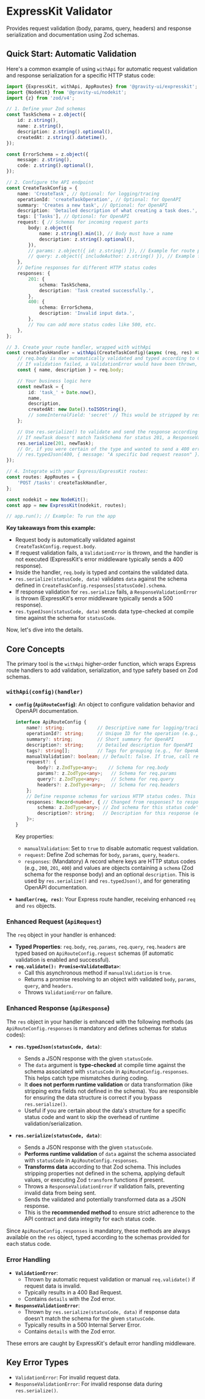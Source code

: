 # ExpressKit Validator

Provides request validation (body, params, query, headers) and response serialization and documentation using Zod schemas.

## Quick Start: Automatic Validation

Here's a common example of using `withApi` for automatic request validation and response serialization for a specific HTTP status code:

```typescript
import {ExpressKit, withApi, AppRoutes} from '@gravity-ui/expresskit'; // Assuming AppRoutes is exported
import {NodeKit} from '@gravity-ui/nodekit';
import {z} from 'zod/v4';

// 1. Define your Zod schemas
const TaskSchema = z.object({
    id: z.string(),
    name: z.string(),
    description: z.string().optional(),
    createdAt: z.string().datetime(),
});

const ErrorSchema = z.object({
    message: z.string(),
    code: z.string().optional(),
});

// 2. Configure the API endpoint
const CreateTaskConfig = {
    name: 'CreateTask', // Optional: for logging/tracing
    operationId: 'createTaskOperation', // Optional: for OpenAPI
    summary: 'Creates a new task', // Optional: for OpenAPI
    description: 'Detailed description of what creating a task does.', // Optional: for OpenAPI
    tags: ['Tasks'], // Optional: for OpenAPI
    request: { // Schemas for incoming request parts
        body: z.object({
            name: z.string().min(1), // Body must have a name
            description: z.string().optional(),
        }),
        // params: z.object({ id: z.string() }), // Example for route params
        // query: z.object({ includeAuthor: z.string() }), // Example for query params
    },
    // Define responses for different HTTP status codes
    responses: {
        201: {
            schema: TaskSchema,
            description: 'Task created successfully.',
        },
        400: {
            schema: ErrorSchema,
            description: 'Invalid input data.',
        },
        // You can add more status codes like 500, etc.
    },
};

// 3. Create your route handler, wrapped with withApi
const createTaskHandler = withApi(CreateTaskConfig)(async (req, res) => {
    // req.body is now automatically validated and typed according to CreateTaskConfig.request.body
    // If validation failed, a ValidationError would have been thrown, and this handler wouldn't run.
    const { name, description } = req.body;

    // Your business logic here
    const newTask = {
        id: 'task_' + Date.now(),
        name,
        description,
        createdAt: new Date().toISOString(),
        // someInternalField: 'secret' // This would be stripped by res.serialize if not in TaskSchema for status 201
    };

    // Use res.serialize() to validate and send the response according to CreateTaskConfig.responses[201]
    // If newTask doesn't match TaskSchema for status 201, a ResponseValidationError is thrown.
    res.serialize(201, newTask); 
    // Or, if you were certain of the type and wanted to send a 400 error:
    // res.typedJson(400, { message: "A specific bad request reason" });
});

// 4. Integrate with your Express/ExpressKit routes:
const routes: AppRoutes = {
    'POST /tasks': createTaskHandler,
};

const nodekit = new NodeKit();
const app = new ExpressKit(nodekit, routes);

// app.run(); // Example: To run the app
```

**Key takeaways from this example:**
- Request body is automatically validated against `CreateTaskConfig.request.body`.
- If request validation fails, a `ValidationError` is thrown, and the handler is not executed (ExpressKit's error middleware typically sends a 400 response).
- Inside the handler, `req.body` is typed and contains the validated data.
- `res.serialize(statusCode, data)` validates `data` against the schema defined in `CreateTaskConfig.responses[statusCode].schema`.
- If response validation for `res.serialize` fails, a `ResponseValidationError` is thrown (ExpressKit's error middleware typically sends a 500 response).
- `res.typedJson(statusCode, data)` sends data type-checked at compile time against the schema for `statusCode`.

Now, let's dive into the details.

## Core Concepts

The primary tool is the `withApi` higher-order function, which wraps Express route handlers to add validation, serialization, and type safety based on Zod schemas.

### `withApi(config)(handler)`

-   **`config` (`ApiRouteConfig`)**: An object to configure validation behavior and OpenAPI documentation.
    ```typescript
    interface ApiRouteConfig {
        name?: string;            // Descriptive name for logging/tracing
        operationId?: string;     // Unique ID for the operation (e.g., for OpenAPI)
        summary?: string;         // Short summary for OpenAPI
        description?: string;     // Detailed description for OpenAPI
        tags?: string[];          // Tags for grouping (e.g., for OpenAPI)
        manualValidation?: boolean; // Default: false. If true, call req.validate() manually.
        request?: {
            body?: z.ZodType<any>;    // Schema for req.body
            params?: z.ZodType<any>;   // Schema for req.params
            query?: z.ZodType<any>;    // Schema for req.query
            headers?: z.ZodType<any>;  // Schema for req.headers
        };
        // Define response schemas for various HTTP status codes. This field is MANDATORY.
        responses: Record<number, { // Changed from responses? to responses (mandatory)
            schema: z.ZodType<any>; // Zod schema for this status code's response body
            description?: string;   // Description for this response (e.g., for OpenAPI)
        }>;
    }
    ```
    Key properties:
    *   `manualValidation`: Set to `true` to disable automatic request validation.
    *   `request`: Define Zod schemas for `body`, `params`, `query`, `headers`.
    *   `responses`: (Mandatory) A record where keys are HTTP status codes (e.g., `200`, `201`, `400`) and values are objects containing a `schema` (Zod schema for the response body) and an optional `description`. This is used by `res.serialize()` and `res.typedJson()`, and for generating OpenAPI documentation.

-   **`handler(req, res)`**: Your Express route handler, receiving enhanced `req` and `res` objects.

### Enhanced Request (`ApiRequest`)

The `req` object in your handler is enhanced:
*   **Typed Properties**: `req.body`, `req.params`, `req.query`, `req.headers` are typed based on `ApiRouteConfig.request` schemas (if automatic validation is enabled and successful).
*   **`req.validate(): Promise<ValidatedData>`**:
    *   Call this asynchronous method if `manualValidation` is `true`.
    *   Returns a promise resolving to an object with validated `body`, `params`, `query`, and `headers`.
    *   Throws `ValidationError` on failure.

### Enhanced Response (`ApiResponse`)

The `res` object in your handler is enhanced with the following methods (as `ApiRouteConfig.responses` is mandatory and defines schemas for status codes):

*   **`res.typedJson(statusCode, data)`**:
    *   Sends a JSON response with the given `statusCode`.
    *   The `data` argument is **type-checked** at compile time against the schema associated with `statusCode` in `ApiRouteConfig.responses`. This helps catch type mismatches during coding.
    *   It **does not perform runtime validation** or data transformation (like stripping extra fields not defined in the schema). You are responsible for ensuring the data structure is correct if you bypass `res.serialize()`.
    *   Useful if you are certain about the data's structure for a specific status code and want to skip the overhead of runtime validation/serialization.

*   **`res.serialize(statusCode, data)`**:
    *   Sends a JSON response with the given `statusCode`.
    *   **Performs runtime validation** of `data` against the schema associated with `statusCode` in `ApiRouteConfig.responses`.
    *   **Transforms data** according to that Zod schema. This includes stripping properties not defined in the schema, applying default values, or executing Zod `transform` functions if present.
    *   Throws a `ResponseValidationError` if validation fails, preventing invalid data from being sent.
    *   Sends the validated and potentially transformed data as a JSON response.
    *   This is the **recommended method** to ensure strict adherence to the API contract and data integrity for each status code.

Since `ApiRouteConfig.responses` is mandatory, these methods are always available on the `res` object, typed according to the schemas provided for each status code.

### Error Handling

-   **`ValidationError`**:
    *   Thrown by automatic request validation or manual `req.validate()` if request data is invalid.
    *   Typically results in a 400 Bad Request.
    *   Contains `details` with the Zod error.
-   **`ResponseValidationError`**:
    *   Thrown by `res.serialize(statusCode, data)` if response data doesn't match the schema for the given `statusCode`.
    *   Typically results in a 500 Internal Server Error.
    *   Contains `details` with the Zod error.

These errors are caught by ExpressKit's default error handling middleware.

## Key Error Types

-   `ValidationError`: For invalid request data.
-   `ResponseValidationError`: For invalid response data during `res.serialize()`.
